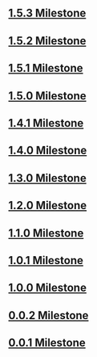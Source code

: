 [//]: # (This file was generated from: doc/template/CHANGELOG.md.template using the documentation_builder package)

## [1.5.3 Milestone](https://github.com/domain-centric/template_engine/milestone/13?closed=1)

## [1.5.2 Milestone](https://github.com/domain-centric/template_engine/milestone/12?closed=1)

## [1.5.1 Milestone](https://github.com/domain-centric/template_engine/milestone/11?closed=1)

## [1.5.0 Milestone](https://github.com/domain-centric/template_engine/milestone/10?closed=1)

## [1.4.1 Milestone](https://github.com/domain-centric/template_engine/milestone/9?closed=1)

## [1.4.0 Milestone](https://github.com/domain-centric/template_engine/milestone/8?closed=1)

## [1.3.0 Milestone](https://github.com/domain-centric/template_engine/milestone/7?closed=1)

## [1.2.0 Milestone](https://github.com/domain-centric/template_engine/milestone/6?closed=1)

## [1.1.0 Milestone](https://github.com/domain-centric/template_engine/milestone/5?closed=1)

## [1.0.1 Milestone](https://github.com/domain-centric/template_engine/milestone/4?closed=1)

## [1.0.0 Milestone](https://github.com/domain-centric/template_engine/milestone/3?closed=1)

## [0.0.2 Milestone](https://github.com/domain-centric/template_engine/milestone/2?closed=1)

## [0.0.1 Milestone](https://github.com/domain-centric/template_engine/milestone/1?closed=1)